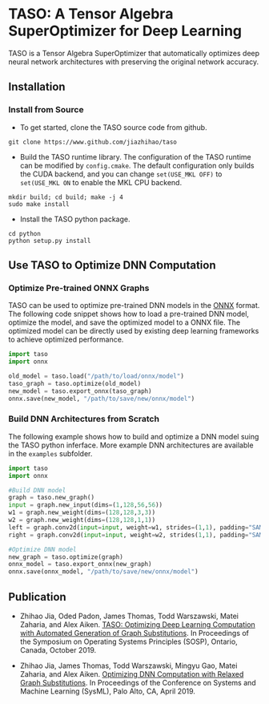 # TASO: A Tensor Algebra SuperOptimizer for Deep Learning

TASO is a Tensor Algebra SuperOptimizer that automatically optimizes deep neural network architectures with preserving the original network accuracy.

## Installation

### Install from Source

* To get started, clone the TASO source code from github.
```
git clone https://www.github.com/jiazhihao/taso
```

* Build the TASO runtime library. The configuration of the TASO runtime can be modified by `config.cmake`. The default configuration only builds the CUDA backend, and you can change `set(USE_MKL OFF)` to `set(USE_MKL ON` to enable the MKL CPU backend.
```
mkdir build; cd build; make -j 4
sudo make install
```

* Install the TASO python package.
```
cd python
python setup.py install
```

## Use TASO to Optimize DNN Computation

### Optimize Pre-trained ONNX Graphs

TASO can be used to optimize pre-trained DNN models in the [ONNX](https://onnx.ai/) format. The following code snippet shows how to load a pre-trained DNN model, optimize the model, and save the optimized model to a ONNX file. The optimized model can be directly used by existing deep learning frameworks to achieve optimized performance.

```python
import taso
import onnx

old_model = taso.load("/path/to/load/onnx/model")
taso_graph = taso.optimize(old_model)
new_model = taso.export_onnx(taso_graph)
onnx.save(new_model, "/path/to/save/new/onnx/model")
```

### Build DNN Architectures from Scratch

The following example shows how to build and optimize a DNN model suing the TASO python inferface. More example DNN architectures are available in the `examples` subfolder.

```python
import taso
import onnx

#Build DNN model
graph = taso.new_graph()
input = graph.new_input(dims=(1,128,56,56))
w1 = graph.new_weight(dims=(128,128,3,3))
w2 = graph.new_weight(dims=(128,128,1,1))
left = graph.conv2d(input=input, weight=w1, strides=(1,1), padding="SAME")
right = graph.conv2d(input=input, weight=w2, strides(1,1), padding="SAME")

#Optimize DNN model
new_graph = taso.optimize(graph)
onnx_model = taso.export_onnx(new_graph)
onnx.save(onnx_model, "/path/to/save/new/onnx/model")
```

## Publication
* Zhihao Jia, Oded Padon, James Thomas, Todd Warszawski, Matei Zaharia, and Alex Aiken. [TASO: Optimizing Deep Learning Computation with Automated Generation of Graph Substitutions](http://theory.stanford.edu/~aiken/publications/papers/sosp19.pdf). In Proceedings of the Symposium on Operating Systems Principles (SOSP), Ontario, Canada, October 2019.

* Zhihao Jia, James Thomas, Todd Warszawski, Mingyu Gao, Matei Zaharia, and Alex Aiken. [Optimizing DNN Computation with Relaxed Graph Substitutions](https://theory.stanford.edu/~aiken/publications/papers/sysml19b.pdf). In Proceedings of the Conference on Systems and Machine Learning (SysML), Palo Alto, CA, April 2019.

